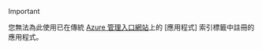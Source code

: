 > [!IMPORTANT]
> 您無法為此使用已在傳統 [Azure 管理入口網站](https://manage.windowsazure.com/)上的 [應用程式] 索引標籤中註冊的應用程式。
> 
> 

